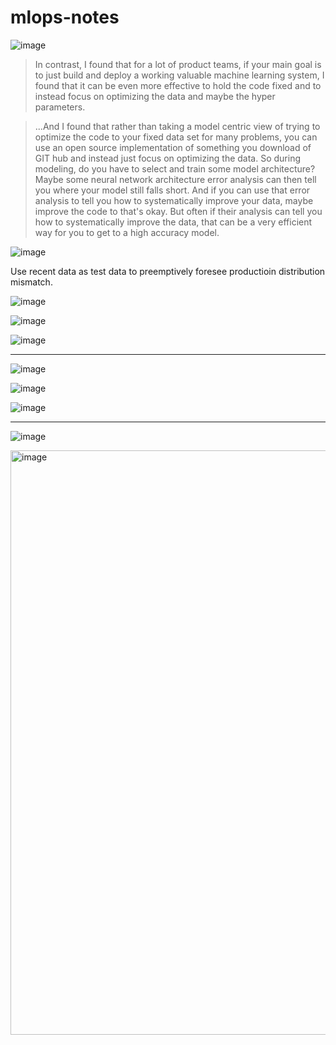# mlops-notes

![image](https://user-images.githubusercontent.com/11358728/118371768-6df4c380-b584-11eb-8f19-82edcf117c92.png)

> In contrast, I found that for a lot of product teams, if your main
goal is to just build and deploy a working valuable machine learning system,
I found that it can be even more effective to hold the code fixed and
to instead focus on optimizing the data and maybe the hyper parameters. 


> ...And I found that rather than taking a model centric view of trying to
optimize the code to your fixed data set for many problems,
you can use an open source implementation of something you download of GIT hub and
instead just focus on optimizing the data.
So during modeling, do you have to select and train some model architecture?
Maybe some neural network architecture error analysis can then tell
you where your model still falls short.
And if you can use that error analysis to tell you how to systematically
improve your data, maybe improve the code to that's okay.
But often if their analysis can tell you how to systematically improve the data,
that can be a very efficient way for you to get to a high accuracy model. 

![image](https://user-images.githubusercontent.com/11358728/118372273-38050e80-b587-11eb-9400-54b22ea1f81d.png)

Use recent data as test data to preemptively foresee productioin distribution mismatch.

![image](https://user-images.githubusercontent.com/11358728/118374268-756e9980-b591-11eb-815e-211c59a2b8a0.png)

![image](https://user-images.githubusercontent.com/11358728/118374337-e6ae4c80-b591-11eb-88bb-3c1c5c188499.png)

![image](https://user-images.githubusercontent.com/11358728/118374353-00e82a80-b592-11eb-9bad-53668ff6d831.png)

---

![image](https://user-images.githubusercontent.com/11358728/118375792-67714680-b59a-11eb-8eed-738a1e29d108.png)

![image](https://user-images.githubusercontent.com/11358728/118376026-e0bd6900-b59b-11eb-9959-91a12ddd3c3b.png)

![image](https://user-images.githubusercontent.com/11358728/118376197-dfd90700-b59c-11eb-9b8f-f99dac427324.png)

---

![image](https://user-images.githubusercontent.com/11358728/118522929-fd2fe180-b712-11eb-85a2-61814430ac71.png)

<img width="935" alt="image" src="https://user-images.githubusercontent.com/11358728/118529900-69621380-b71a-11eb-9f8e-02d858e25b30.png">
